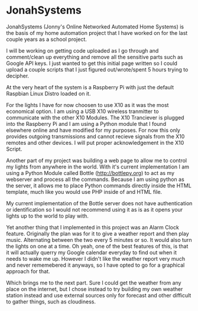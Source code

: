 JonahSystems
============

JonahSystems (Jonny's Online Networked Automated Home Systems)  is the basis of my home automation project that I have worked on for the last couple years as a school project.

I will be working on getting code uploaded as I go through and comment/clean up everything and remove all the sensitive parts such as Google API keys.  I just wanted to get this initial page written so I could upload a couple scripts that I just figured out/wrote/spent 5 hours trying to decipher.

At the very heart of the system is a Raspberry Pi with just the default Raspbian Linux Distro loaded on it.

For the lights I have for now choosen to use X10 as it was the most economical option.  I am using a USB X10 wireless tranmitter to communicate with the other X10 Modules.  The X10 Tranciever is plugged into the Raspberry Pi and I am using a Python module that I found elsewhere online and have modified for my purposes.  For now this only provides outgoing transmissions and cannot recieve signals from the X10 remotes and other devices.  I will put proper acknowledgement in the X10 Script.

Another part of my project was building a web page to allow me to control my lights from anywhere in the world.  With it's current implementation I am using a Python Module called Bottle (http://bottlepy.org) to act as my webserver and process all the commands.  Because I am using python as the server, it allows me to place Python commands directly inside the HTML template, much like you would use PHP inside of and HTML file.

My current implementation of the Bottle server does not have authentication or identification so I would not recommend using it as is as it opens your lights up to the world to play with.

Yet another thing that I implemented in this project was an Alarm Clock feature.  Originally the plan was for it to give a weather report and then play music.  Alternating between the two every 5 minutes or so.  It would also turn the lights on one at a time.  Oh yeah, one of the best features of this, is that it will actually querry my Google calendar everyday to find out when it needs to wake me up.  However I didn't like the weather report very much and never rememebered it anyways, so I have opted to go for a graphical approach for that.

Which brings me to the next part.  Sure I could get the weather from any place on the internet, but I chose instead to try building my own weather station instead and use external sources only for forecast and other difficult to gather things, such as cloudiness.



